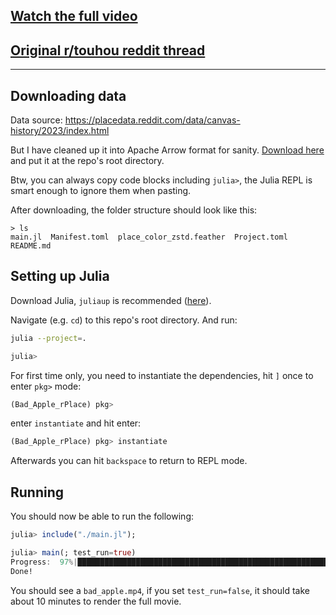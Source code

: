 ## [Watch the full video](https://www.youtube.com/watch?v=b7hwUknnDj0)
## [Original r/touhou reddit thread](https://www.reddit.com/r/touhou/comments/157fgs7/full_animate_bad_apple_is_completed/)
- - -
## Downloading data

Data source: https://placedata.reddit.com/data/canvas-history/2023/index.html

But I have cleaned up it into Apache Arrow format for sanity. [Download here](https://github.com/Moelf/Bad_Apple_rPlace.jl/releases/download/v0.1.0/place_color_zstd.feather)
and put it at the repo's root directory.

Btw, you can always copy code blocks including `julia>`, the Julia REPL is smart enough to ignore
them when pasting.

After downloading, the folder structure should look like this:
```
> ls
main.jl  Manifest.toml  place_color_zstd.feather  Project.toml  README.md
```

## Setting up Julia

Download Julia, `juliaup` is recommended ([here](https://github.com/JuliaLang/juliaup)).

Navigate (e.g. `cd`) to this repo's root directory. And run:
```bash
julia --project=.

julia>
```

For first time only, you need to instantiate the dependencies, hit `]` once to enter `pkg>` mode:
```julia
(Bad_Apple_rPlace) pkg>
```

enter `instantiate` and hit enter:
```julia
(Bad_Apple_rPlace) pkg> instantiate
```

Afterwards you can hit `backspace` to return to REPL mode.

## Running

You should now be able to run the following:
```julia
julia> include("./main.jl");

julia> main(; test_run=true)
Progress:  97%|███████████████████████████████████████████████████████████▎ |  ETA: 0:00:00
Done!
```

You should see a `bad_apple.mp4`, if you set `test_run=false`, it should take about 10 minutes to
render the full movie.
